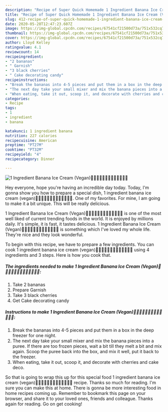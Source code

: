 ```yaml
---
description: "Recipe of Super Quick Homemade 1 Ingredient Banana Ice Cream (Vegan)🍌🍒🍌🍒🍌🍒🍌🍒🍌🍒🍌🍒🍌"
title: "Recipe of Super Quick Homemade 1 Ingredient Banana Ice Cream (Vegan)🍌🍒🍌🍒🍌🍒🍌🍒🍌🍒🍌🍒🍌"
slug: 412-recipe-of-super-quick-homemade-1-ingredient-banana-ice-cream-vegan
date: 2020-05-28T12:47:23.607Z
image: https://img-global.cpcdn.com/recipes/67541cf21500d73a/751x532cq70/1-ingredient-banana-ice-cream-vegan🍌🍒🍌🍒🍌🍒🍌🍒🍌🍒🍌🍒🍌-recipe-main-photo.jpg
thumbnail: https://img-global.cpcdn.com/recipes/67541cf21500d73a/751x532cq70/1-ingredient-banana-ice-cream-vegan🍌🍒🍌🍒🍌🍒🍌🍒🍌🍒🍌🍒🍌-recipe-main-photo.jpg
cover: https://img-global.cpcdn.com/recipes/67541cf21500d73a/751x532cq70/1-ingredient-banana-ice-cream-vegan🍌🍒🍌🍒🍌🍒🍌🍒🍌🍒🍌🍒🍌-recipe-main-photo.jpg
author: Lloyd Kelley
ratingvalue: 4.1
reviewcount: 14
recipeingredient:
- "2 bananas"
- " Garnish"
- "3 black cherries"
- " Cake decorating candy"
recipeinstructions:
- "Break the bananas into 4-5 pieces and put them in a box in the deep freezer for one night."
- "The next day take your small mixer and mix the banana pieces into a puree. If there are too frozen pieces, wait a bit till they melt a bit and mix again. Scoop the puree back into the box, and mix it well, put it back to the freezer."
- "When eating, take it out, scoop it, and decorate with cherries and cake deco."
categories:
- Recipe
tags:
- 1
- ingredient
- banana

katakunci: 1 ingredient banana 
nutrition: 227 calories
recipecuisine: American
preptime: "PT27M"
cooktime: "PT32M"
recipeyield: "4"
recipecategory: Dinner

---
```



![1 Ingredient Banana Ice Cream (Vegan)🍌🍒🍌🍒🍌🍒🍌🍒🍌🍒🍌🍒🍌](https://img-global.cpcdn.com/recipes/67541cf21500d73a/751x532cq70/1-ingredient-banana-ice-cream-vegan🍌🍒🍌🍒🍌🍒🍌🍒🍌🍒🍌🍒🍌-recipe-main-photo.jpg)

Hey everyone, hope you're having an incredible day today. Today, I'm gonna show you how to prepare a special dish, 1 ingredient banana ice cream (vegan)🍌🍒🍌🍒🍌🍒🍌🍒🍌🍒🍌🍒🍌. One of my favorites. For mine, I am going to make it a bit unique. This will be really delicious.



1 Ingredient Banana Ice Cream (Vegan)🍌🍒🍌🍒🍌🍒🍌🍒🍌🍒🍌🍒🍌 is one of the most well liked of current trending foods in the world. It is enjoyed by millions daily. It's simple, it is fast, it tastes delicious. 1 Ingredient Banana Ice Cream (Vegan)🍌🍒🍌🍒🍌🍒🍌🍒🍌🍒🍌🍒🍌 is something which I've loved my whole life. They're nice and they look wonderful.


To begin with this recipe, we have to prepare a few ingredients. You can cook 1 ingredient banana ice cream (vegan)🍌🍒🍌🍒🍌🍒🍌🍒🍌🍒🍌🍒🍌 using 4 ingredients and 3 steps. Here is how you cook that.

<!--inarticleads1-->

##### The ingredients needed to make 1 Ingredient Banana Ice Cream (Vegan)🍌🍒🍌🍒🍌🍒🍌🍒🍌🍒🍌🍒🍌:

1. Take 2 bananas
1. Prepare  Garnish
1. Take 3 black cherries
1. Get  Cake decorating candy




<!--inarticleads2-->

##### Instructions to make 1 Ingredient Banana Ice Cream (Vegan)🍌🍒🍌🍒🍌🍒🍌🍒🍌🍒🍌🍒🍌:

1. Break the bananas into 4-5 pieces and put them in a box in the deep freezer for one night.
1. The next day take your small mixer and mix the banana pieces into a puree. If there are too frozen pieces, wait a bit till they melt a bit and mix again. Scoop the puree back into the box, and mix it well, put it back to the freezer.
1. When eating, take it out, scoop it, and decorate with cherries and cake deco.




So that is going to wrap this up for this special food 1 ingredient banana ice cream (vegan)🍌🍒🍌🍒🍌🍒🍌🍒🍌🍒🍌🍒🍌 recipe. Thanks so much for reading. I'm sure you can make this at home. There is gonna be more interesting food in home recipes coming up. Remember to bookmark this page on your browser, and share it to your loved ones, friends and colleague. Thanks again for reading. Go on get cooking!
